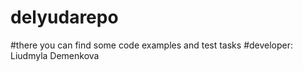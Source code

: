# delyudarepo

#there you can find some code examples and test tasks 
#developer: Liudmyla Demenkova
